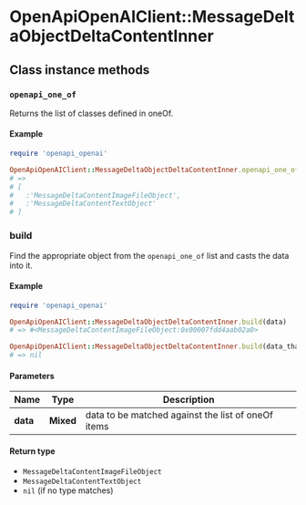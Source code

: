 # OpenApiOpenAIClient::MessageDeltaObjectDeltaContentInner

## Class instance methods

### `openapi_one_of`

Returns the list of classes defined in oneOf.

#### Example

```ruby
require 'openapi_openai'

OpenApiOpenAIClient::MessageDeltaObjectDeltaContentInner.openapi_one_of
# =>
# [
#   :'MessageDeltaContentImageFileObject',
#   :'MessageDeltaContentTextObject'
# ]
```

### build

Find the appropriate object from the `openapi_one_of` list and casts the data into it.

#### Example

```ruby
require 'openapi_openai'

OpenApiOpenAIClient::MessageDeltaObjectDeltaContentInner.build(data)
# => #<MessageDeltaContentImageFileObject:0x00007fdd4aab02a0>

OpenApiOpenAIClient::MessageDeltaObjectDeltaContentInner.build(data_that_doesnt_match)
# => nil
```

#### Parameters

| Name | Type | Description |
| ---- | ---- | ----------- |
| **data** | **Mixed** | data to be matched against the list of oneOf items |

#### Return type

- `MessageDeltaContentImageFileObject`
- `MessageDeltaContentTextObject`
- `nil` (if no type matches)

